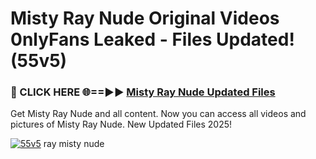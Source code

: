 # Misty Ray Nude Original Videos 0nlyFans Leaked - Files Updated! (55v5)

<h3>🔴 CLICK HERE 🌐==►► <a href="https://tinyurl.com/yrmya6cz" rel="nofollow">Misty Ray Nude Updated Files</a></h3>

Get Misty Ray Nude and all content. Now you can access all videos and pictures of Misty Ray Nude. New Updated Files 2025!

[![55v5](https://i.imgur.com/FMdXYCs.gif)](https://tinyurl.com/yrmya6cz)
ray misty nude